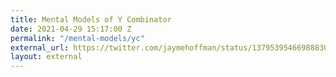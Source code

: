 ```yaml
---
title: Mental Models of Y Combinator
date: 2021-04-29 15:17:00 Z
permalink: "/mental-models/yc"
external_url: https://twitter.com/jaymehoffman/status/1379539546698883076
layout: external
---
```


